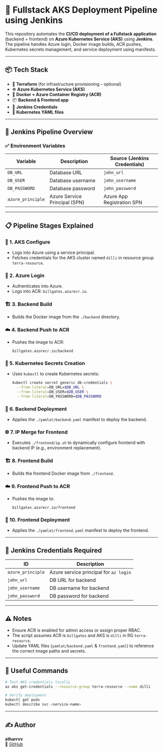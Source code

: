 
# 🚀 Fullstack AKS Deployment Pipeline using Jenkins

This repository automates the **CI/CD deployment of a Fullstack application** (backend + frontend) on **Azure Kubernetes Service (AKS)** using **Jenkins**. The pipeline handles Azure login, Docker image builds, ACR pushes, Kubernetes secrets management, and service deployment using manifests.

---

## 📦 Tech Stack

- 🧱 **Terraform** (for infrastructure provisioning - optional)
- ☸️ **Azure Kubernetes Service (AKS)**
- 🐳 **Docker + Azure Container Registry (ACR)**
- 📦 **Backend & Frontend app**
- 🔐 **Jenkins Credentials**
- 🧾 **Kubernetes YAML files**

---

## 🧰 Jenkins Pipeline Overview

### ✅ Environment Variables

| Variable        | Description                  | Source (Jenkins Credentials)     |
|----------------|------------------------------|----------------------------------|
| `DB_URL`       | Database URL                 | `john_url`                       |
| `DB_USER`      | Database username            | `john_username`                 |
| `DB_PASSWORD`  | Database password            | `john_password`                 |
| `azure_principle` | Azure Service Principal (SPN) | Azure App Registration SPN     |

---

## 📋 Pipeline Stages Explained

### 🔐 1. AKS Configure
- Logs into Azure using a service principal.
- Fetches credentials for the AKS cluster named `dilli` in resource group `terra-resource`.

### 🔐 2. Azure Login
- Authenticates into Azure.
- Logs into ACR: `billgates.azurecr.io`.

### 🏗️ 3. Backend Build
- Builds the Docker image from the `./backend` directory.

### ☁️ 4. Backend Push to ACR
- Pushes the image to ACR:
  ```
  billgates.azurecr.io/backend
  ```

### 🔐 5. Kubernetes Secrets Creation
- Uses `kubectl` to create Kubernetes secrets:
  ```bash
  kubectl create secret generic db-credentials \
    --from-literal=DB_URL=$DB_URL \
    --from-literal=DB_USER=$DB_USER \
    --from-literal=DB_PASSWORD=$DB_PASSWORD
  ```

### 🚀 6. Backend Deployment
- Applies the `./yamlat/backend.yaml` manifest to deploy the backend.

### 🌐 7. IP Merge for Frontend
- Executes `./frontend/ip.sh` to dynamically configure frontend with backend IP (e.g., environment replacement).

### 🏗️ 8. Frontend Build
- Builds the frontend Docker image from `./frontend`.

### ☁️ 9. Frontend Push to ACR
- Pushes the image to:
  ```
  billgates.azurecr.io/frontend
  ```

### 🚀 10. Frontend Deployment
- Applies the `./yamlat/frontend.yaml` manifest to deploy the frontend.

---

## 🔐 Jenkins Credentials Required

| ID              | Description                                |
|-----------------|--------------------------------------------|
| `azure_principle` | Azure service principal for `az login`   |
| `john_url`       | DB URL for backend                        |
| `john_username`  | DB username for backend                   |
| `john_password`  | DB password for backend                   |

---

## ⚠️ Notes

- Ensure ACR is enabled for admin access or assign proper RBAC.
- The script assumes ACR is `billgates` and AKS is `dilli` in RG `terra-resource`.
- Update YAML files (`yamlat/backend.yaml` & `frontend.yaml`) to reference the correct image paths and secrets.

---

## 🧪 Useful Commands

```bash
# Test AKS credentials locally
az aks get-credentials --resource-group terra-resource --name dilli

# Verify deployment
kubectl get pods
kubectl describe svc <service-name>
```

---

## ✍️ Author

**atharrvv**  
🔗 [GitHub](https://github.com/atharrvv)
